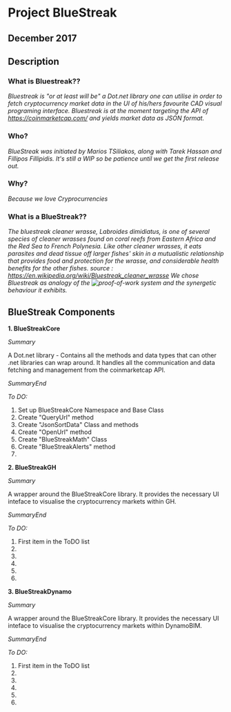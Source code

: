 # Project BlueStreak

## December 2017

## Description

### What is Bluestreak??

*Bluestreak is "or at least will be" a Dot.net library one can utilise in order to fetch cryptocurrency market data in the UI of his/hers favourite CAD visual programing interface. Bluestreak is at the moment targeting the API of https://coinmarketcap.com/ and yields market data as JSON format.*

### Who?

*BlueStreak was initiated by Marios TSiliakos, along with Tarek Hassan and Fillipos Fillipidis.
It's still a WIP so be patience until we get the first release out.*

### Why?

*Because we love Cryprocurrencies*

### What is a BlueStreak??

*The bluestreak cleaner wrasse, Labroides dimidiatus, is one of several species of cleaner wrasses found on coral reefs from Eastern Africa and the Red Sea to French Polynesia. Like other cleaner wrasses, it eats parasites and dead tissue off larger fishes' skin in a mutualistic relationship that provides food and protection for the wrasse, and considerable health benefits for the other fishes.
source : https://en.wikipedia.org/wiki/Bluestreak_cleaner_wrasse
We chose Bluestreak as analogy of the ![proof-of-work](https://en.wikipedia.org/wiki/Proof-of-work_system) system and the synergetic behaviour it exhibits.*


## BlueStreak Components

**1. BlueStreakCore**

*Summary*

A Dot.net library - Contains all the methods and data types that can other .net libraries can wrap around.
It handles all the communication and data fetching and management from the coinmarketcap API.

*SummaryEnd*

*To DO:*

 1. Set up BlueStreakCore Namespace and Base Class
 2. Create "QueryUrl" method
 3. Create "JsonSortData" Class and methods
 4. Create "OpenUrl" method
 5. Create "BlueStreakMath" Class
 6. Create "BlueStreakAlerts" method
 7.





**2. BlueStreakGH**

*Summary*

A wrapper around the BlueStreakCore library.
It provides the necessary UI inteface to visualise the cryptocurrency markets within GH.

*SummaryEnd*

*To DO:*

 1. First item in the ToDO list
 2.
 3.
 4.
 5.
 6.


**3. BlueStreakDynamo**

*Summary*

A wrapper around the BlueStreakCore library.
It provides the necessary UI inteface to visualise the cryptocurrency markets within DynamoBIM.

*SummaryEnd*

*To DO:*

 1. First item in the ToDO list
 2.
 3.
 4.
 5.
 6.
